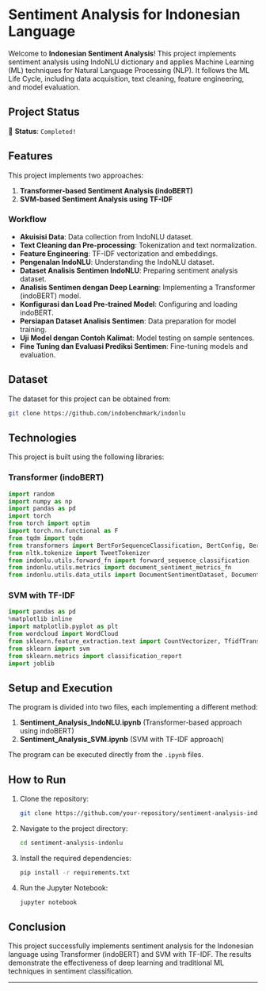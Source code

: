 # Sentiment Analysis for Indonesian Language

Welcome to **Indonesian Sentiment Analysis**! This project implements sentiment analysis using IndoNLU dictionary and applies Machine Learning (ML) techniques for Natural Language Processing (NLP). It follows the ML Life Cycle, including data acquisition, text cleaning, feature engineering, and model evaluation.

## Project Status

🚧 **Status**: `Completed!`

## Features

This project implements two approaches:

1. **Transformer-based Sentiment Analysis (indoBERT)**
2. **SVM-based Sentiment Analysis using TF-IDF**

### Workflow
- **Akuisisi Data**: Data collection from IndoNLU dataset.
- **Text Cleaning dan Pre-processing**: Tokenization and text normalization.
- **Feature Engineering**: TF-IDF vectorization and embeddings.
- **Pengenalan IndoNLU**: Understanding the IndoNLU dataset.
- **Dataset Analisis Sentimen IndoNLU**: Preparing sentiment analysis dataset.
- **Analisis Sentimen dengan Deep Learning**: Implementing a Transformer (indoBERT) model.
- **Konfigurasi dan Load Pre-trained Model**: Configuring and loading indoBERT.
- **Persiapan Dataset Analisis Sentimen**: Data preparation for model training.
- **Uji Model dengan Contoh Kalimat**: Model testing on sample sentences.
- **Fine Tuning dan Evaluasi Prediksi Sentimen**: Fine-tuning models and evaluation.

## Dataset

The dataset for this project can be obtained from:
```bash
git clone https://github.com/indobenchmark/indonlu
```

## Technologies

This project is built using the following libraries:

### Transformer (indoBERT)
```python
import random
import numpy as np
import pandas as pd
import torch
from torch import optim
import torch.nn.functional as F
from tqdm import tqdm
from transformers import BertForSequenceClassification, BertConfig, BertTokenizer
from nltk.tokenize import TweetTokenizer
from indonlu.utils.forward_fn import forward_sequence_classification
from indonlu.utils.metrics import document_sentiment_metrics_fn
from indonlu.utils.data_utils import DocumentSentimentDataset, DocumentSentimentDataLoader
```

### SVM with TF-IDF
```python
import pandas as pd
%matplotlib inline
import matplotlib.pyplot as plt
from wordcloud import WordCloud
from sklearn.feature_extraction.text import CountVectorizer, TfidfTransformer, TfidfVectorizer
from sklearn import svm
from sklearn.metrics import classification_report
import joblib
```

## Setup and Execution

The program is divided into two files, each implementing a different method:
1. **Sentiment_Analysis_IndoNLU.ipynb** (Transformer-based approach using indoBERT)
2. **Sentiment_Analysis_SVM.ipynb** (SVM with TF-IDF approach)

The program can be executed directly from the `.ipynb` files.

## How to Run

1. Clone the repository:
    ```bash
    git clone https://github.com/your-repository/sentiment-analysis-indonlu.git
    ```
2. Navigate to the project directory:
    ```bash
    cd sentiment-analysis-indonlu
    ```
3. Install the required dependencies:
    ```bash
    pip install -r requirements.txt
    ```
4. Run the Jupyter Notebook:
    ```bash
    jupyter notebook
    ```

## Conclusion

This project successfully implements sentiment analysis for the Indonesian language using Transformer (indoBERT) and SVM with TF-IDF. The results demonstrate the effectiveness of deep learning and traditional ML techniques in sentiment classification.

---
